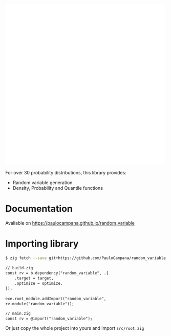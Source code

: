 ![](image.png)

For over 30 probability distributions, this library provides:

* Random variable generation
* Density, Probability and Quantile functions

# Documentation
Avaliable on <https://paulocampana.github.io/random_variable>

# Importing library
```bash
$ zig fetch --save git+https://github.com/PauloCampana/random_variable
```

```zig
// build.zig
const rv = b.dependency("random_variable", .{
    .target = target,
    .optimize = optimize,
});

exe.root_module.addImport("random_variable", rv.module("random_variable"));
```

```zig
// main.zig
const rv = @import("random_variable");
```

Or just copy the whole project into yours and import `src/root.zig`
